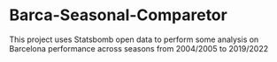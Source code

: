 # Barca-Seasonal-Comparetor
This project uses Statsbomb open data to perform some analysis on Barcelona performance across seasons from 2004/2005 to 2019/2022
